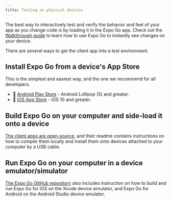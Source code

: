 ```yaml
---
title: Testing on physical devices
---
```


The best way to interactively test and verify the behavior and feel of your app as you change code is by loading it in the Expo Go app. Check out the [Walkthrough guide](https://docs.expo.io/introduction/walkthrough/#open-the-project-with-the-expo-go) to learn how to use Expo Go to instantly see changes on your device.

There are several ways to get the client app into a test environment.

## Install Expo Go from a device's App Store

This is the simplest and easiest way, and the one we recommend for all developers.

- 🤖 [Android Play Store](https://play.google.com/store/apps/details?id=host.exp.exponent) - Android Lollipop (5) and greater.
- 🍎 [iOS App Store](https://itunes.com/apps/exponent) - iOS 10 and greater.

## Build Expo Go on your computer and side-load it onto a device

[The client apps are open-source](https://github.com/expo/expo), and their readme contains instructions on how to compile them locally and install them onto devices attached to your computer by a USB cable.

## Run Expo Go on your computer in a device emulator/simulator

[The Expo Go GitHub repository](https://github.com/expo/expo) also includes instruction on how to build and run Expo Go for iOS on the Xcode device simulator, and Expo Go for Android on the Android Studio device emulator.
